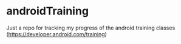 # androidTraining

Just a repo for tracking my progress of the android training classes (https://developer.android.com/training)
